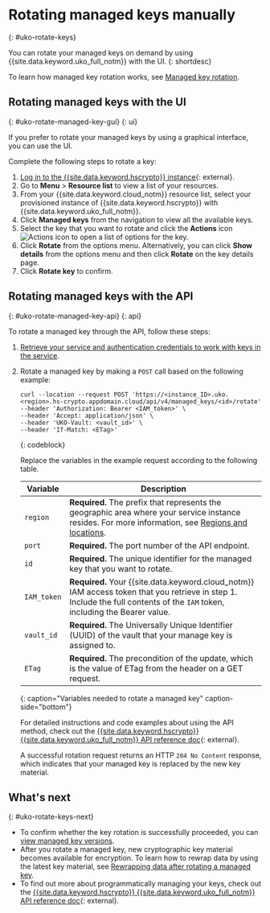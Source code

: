 # Rotating managed keys manually
{: #uko-rotate-keys}


You can rotate your managed keys on demand by using {{site.data.keyword.uko_full_notm}} with the UI.
{: shortdesc}

To learn how managed key rotation works, see [Managed key rotation](/docs/hs-crypto/concepts?topic=hs-crypto-managed-key-rotation-intro).

## Rotating managed keys with the UI
{: #uko-rotate-managed-key-gui}
{: ui}

If you prefer to rotate your managed keys by using a graphical interface, you can use the UI.

Complete the following steps to rotate a key:

1. [Log in to the {{site.data.keyword.hscrypto}} instance](https://cloud.ibm.com/login){: external}.
2. Go to **Menu** &gt; **Resource list** to view a list of your resources.
3. From your {{site.data.keyword.cloud_notm}} resource list, select your provisioned instance of {{site.data.keyword.hscrypto}} with {{site.data.keyword.uko_full_notm}}.
4. Click **Managed keys** from the navigation to view all the available keys.
5. Select the key that you want to rotate and click the **Actions** icon ![Actions icon](../icons/action-menu-icon.svg "Actions") to open a list of options for the key.
6. Click **Rotate** from the options menu. Alternatively, you can click **Show details** from the options menu and then click **Rotate** on the key details page.
7. Click **Rotate key** to confirm.

## Rotating managed keys with the API
{: #uko-rotate-managed-key-api}
{: api}

To rotate a managed key through the API, follow these steps:

1. [Retrieve your service and authentication credentials to work with keys in the service](/docs/hs-crypto?topic=hs-crypto-set-up-uko-api).
   
2. Rotate a managed key by making a `POST` call based on the following example:

    

    ```
    curl --location --request POST 'https://<instance_ID>.uko.<region>.hs-crypto.appdomain.cloud/api/v4/managed_keys/<id>/rotate'
    --header 'Authorization: Bearer <IAM_token>' \
    --header 'Accept: application/json' \
    --header 'UKO-Vault: <vault_id>' \
    --header 'If-Match: <ETag>'
    ```
    {: codeblock}

    Replace the variables in the example request according to the following table. 

    | Variable | Description |
    | --- | --- |
    | `region` | **Required.** The prefix that represents the geographic area where your service instance resides. For more information, see [Regions and locations](/docs/hs-crypto?topic=hs-crypto-regions). |
    | `port` | **Required.** The port number of the API endpoint. |
    | `id` | **Required.** The unique identifier for the managed key that you want to rotate. |
    | `IAM_token` | **Required.** Your {{site.data.keyword.cloud_notm}} IAM access token that you retrieve in step 1. Include the full contents of the `IAM` token, including the Bearer value. |
    | `vault_id` | **Required.** The Universally Unique Identifier (UUID) of the vault that your manage key is assigned to. |
    | `ETag` | **Required.** The precondition of the update, which is the value of ETag from the header on a GET request. |
    {: caption="Variables needed to rotate a managed key" caption-side="bottom"} 

    For detailed instructions and code examples about using the API method, check out the [{{site.data.keyword.hscrypto}} {{site.data.keyword.uko_full_notm}} API reference doc](/apidocs/uko#rotate-managed-key){: external}.
    
    A successful rotation request returns an HTTP `204 No Content` response, which indicates that your managed key is replaced by the new key material.  
    


## What's next
{: #uko-rotate-keys-next}

- To confirm whether the key rotation is successfully proceeded, you can [view managed key versions](/docs/hs-crypto?topic=hs-crypto-uko-view-key-versions).
- After you rotate a managed key, new cryptographic key material becomes available for encryption. To learn how to rewrap data by using the latest key material, see [Rewrapping data after rotating a managed key](/docs/hs-crypto?topic=hs-crypto-managed-key-rotation-intro#rewrap-data-after-managed-key-rotation).
- To find out more about programmatically managing your keys, check out the [{{site.data.keyword.hscrypto}} {{site.data.keyword.uko_full_notm}} API reference doc](/apidocs/uko){: external}.
